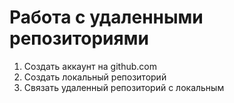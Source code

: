 # Работа с удаленными репозиториями

1. Создать аккаунт на github.com
2. Создать локальный репозиторий
3. Связать удаленный репозиторий с локальным